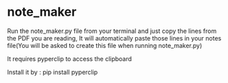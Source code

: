 # note_maker

Run the note_maker.py file from your terminal and just copy the lines from the PDF you are reading, It will automatically paste those lines in your notes file(You will be asked to create this file when running note_maker.py)

It requires pyperclip to access the clipboard

Install it by :
pip install pyperclip
